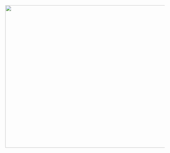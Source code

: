 
<div id="header" align="center">
  <img decoding="async" src="https://i.postimg.cc/9fNH3TJg/Black-And-Gold-Vintage-Vlogger-Youtube-Banner.png" height="450" width="1600"/>
</div>






